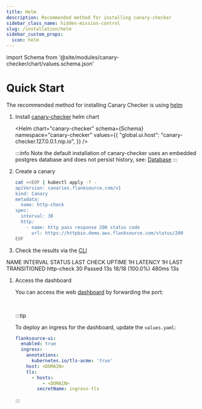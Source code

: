```yaml
---
title: Helm
description: Recommended method for installing canary-checker
sidebar_class_name: hidden-mission-control
slug: /installation/helm
sidebar_custom_props:
  icon: helm
---
```


import Schema from '@site/modules/canary-checker/chart/values.schema.json'

# Quick Start

The recommended method for installing Canary Checker is using [helm](https://helm.sh/)

1. Install [canary-checker](https://github.com/flanksource/canary-checker) helm chart

   <Helm chart="canary-checker"
   schema={Schema}
   namespace="canary-checker"
   values={{
       "global.ui.host": "canary-checker.127.0.0.1.nip.io",
     }}
   />

   :::info
   Note the default installation of canary-checker uses an embedded postgres database and does not persist history, see: [Database](/installation/database)
   :::

1. Create a canary

   ```bash
   cat <<EOF | kubectl apply -f -
   apiVersion: canaries.flanksource.com/v1
   kind: Canary
   metadata:
     name: http-check
   spec:
     interval: 30
     http:
       - name: http pass response 200 status code
         url: https://httpbin.demo.aws.flanksource.com/status/200
   EOF
   ```

   <p></p>

1. Check the results via the [CLI](./cli)

  <TerminalOutput command="kubectl get canary" >
  NAME       INTERVAL     STATUS   LAST CHECK   UPTIME 1H       LATENCY 1H   LAST TRANSITIONED
  http-check   30         Passed   13s          18/18 (100.0%)   480ms        13s
  </TerminalOutput>

1. Access the dashboard

   You can access the web [dashboard](http://localhost:8080) by forwarding the port:

   <TerminalOutput command="kubectl  -n canary-checker port-forward  svc/canary-checker-ui 8080:80" >
   &nbsp;
   </TerminalOutput>

   <Screenshot img="/img/health-checks.png" shadow={false} alt="Canary Checker Dashboard"/>

   :::tip

   To deploy an ingress for the dashboard, update the `values.yaml`:

   ```yaml
   flanksource-ui:
     enabled: true
     ingress:
       annotations:
         kubernetes.io/tls-acme: 'true'
       host: <DOMAIN>
       tls:
         - hosts:
             - <DOMAIN>
           secretName: ingress-tls
   ```

   :::
